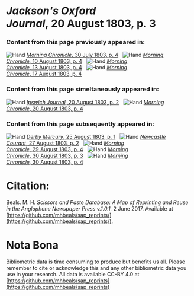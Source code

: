 # *Jackson's Oxford Journal*, 20 August 1803, p. 3  
  
### Content from this page previously appeared in:  
![Hand](http://scissorsandpaste.net/wp-content/uploads/2017/06/smallhandpointer.png) [*Morning Chronicle*, 30 July 1803, p. 4](https://mhbeals.github.io/sap_html/Morning-Chronicle/Morning-Chronicle-30-July-1803-p-4)  
![Hand](http://scissorsandpaste.net/wp-content/uploads/2017/06/smallhandpointer.png) [*Morning Chronicle*, 10 August 1803, p. 4](https://mhbeals.github.io/sap_html/Morning-Chronicle/Morning-Chronicle-10-August-1803-p-4)  
![Hand](http://scissorsandpaste.net/wp-content/uploads/2017/06/smallhandpointer.png) [*Morning Chronicle*, 13 August 1803, p. 4](https://mhbeals.github.io/sap_html/Morning-Chronicle/Morning-Chronicle-13-August-1803-p-4)  
![Hand](http://scissorsandpaste.net/wp-content/uploads/2017/06/smallhandpointer.png) [*Morning Chronicle*, 17 August 1803, p. 4](https://mhbeals.github.io/sap_html/Morning-Chronicle/Morning-Chronicle-17-August-1803-p-4)  
  
### Content from this page simeltaneously appeared in:  
![Hand](http://scissorsandpaste.net/wp-content/uploads/2017/06/smallhandpointer.png) [*Ipswich Journal*, 20 August 1803, p. 2](https://mhbeals.github.io/sap_html/Ipswich-Journal/Ipswich-Journal-20-August-1803-p-2)  
![Hand](http://scissorsandpaste.net/wp-content/uploads/2017/06/smallhandpointer.png) [*Morning Chronicle*, 20 August 1803, p. 4](https://mhbeals.github.io/sap_html/Morning-Chronicle/Morning-Chronicle-20-August-1803-p-4)  
  
### Content from this page subsequently appeared in:  
![Hand](http://scissorsandpaste.net/wp-content/uploads/2017/06/smallhandpointer.png) [*Derby Mercury*, 25 August 1803, p. 1](https://mhbeals.github.io/sap_html/Derby-Mercury/Derby-Mercury-25-August-1803-p-1)  
![Hand](http://scissorsandpaste.net/wp-content/uploads/2017/06/smallhandpointer.png) [*Newcastle Courant*, 27 August 1803, p. 2](https://mhbeals.github.io/sap_html/Newcastle-Courant/Newcastle-Courant-27-August-1803-p-2)  
![Hand](http://scissorsandpaste.net/wp-content/uploads/2017/06/smallhandpointer.png) [*Morning Chronicle*, 29 August 1803, p. 4](https://mhbeals.github.io/sap_html/Morning-Chronicle/Morning-Chronicle-29-August-1803-p-4)  
![Hand](http://scissorsandpaste.net/wp-content/uploads/2017/06/smallhandpointer.png) [*Morning Chronicle*, 30 August 1803, p. 3](https://mhbeals.github.io/sap_html/Morning-Chronicle/Morning-Chronicle-30-August-1803-p-3)  
![Hand](http://scissorsandpaste.net/wp-content/uploads/2017/06/smallhandpointer.png) [*Morning Chronicle*, 30 August 1803, p. 4](https://mhbeals.github.io/sap_html/Morning-Chronicle/Morning-Chronicle-30-August-1803-p-4)  


# Citation: 

Beals. M. H. *Scissors and Paste Database: A Map of Reprinting and Reuse in the Anglophone Newspaper Press v.1.0.1.* 2 June 2017. Available at [https://github.com/mhbeals/sap_reprints/](https://github.com/mhbeals/sap_reprints/). 

# Nota Bona

Bibliometric data is time consuming to produce but benefits us all. Please remember to cite or acknowledge this and any other bibliometric data you use in your research. All data is available CC-BY 4.0 at [https://github.com/mhbeals/sap_reprints](https://github.com/mhbeals/sap_reprints)